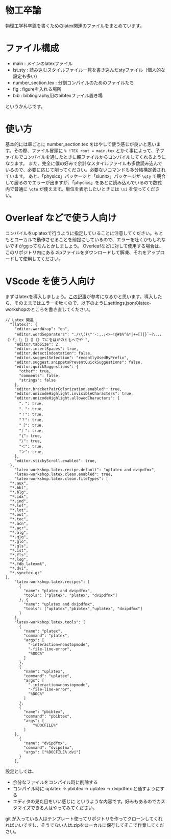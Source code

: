 # 物工卒論
物理工学科卒論を書くためのlatex関連のファイルをまとめています。

# ファイル構成
- main : メインのlatexファイル
- lst.sty : 読み込むスタイルファイル一覧を書き込んだstyファイル（個人的な設定も多い）
- number_section.tex : 分割コンパイルのためのファイルたち
- fig : figureを入れる場所
- bib : bibliography用のbibtexファイル置き場

というかんじです。

# 使い方
基本的には章ごとに number_section.tex をはやして使う感じが良いと思います。その際、ファイル冒頭に `% !TEX root = main.tex` とかく事によって、子ファイルでコンパイルを通したときに親ファイルからコンパイルしてくれるようになります。
また、完全に僕の好みで余計なスタイルファイルも多数読み込んでいるので、必要に応じて削ってください。必要ないコマンドも多分結構定義されています。
あと、「physics」パッケージと「siunitx」パッケージが `\qty` で競合して居るのでエラーが出ますが、「physics」をあとに読み込んでいるので数式内で普通に `\qtu` が使えます。単位を表示したいときには `\si` を使ってください。

# Overleaf などで使う人向け
コンパイルをuplatexで行うように指定していることに注意してください。もともとローカルで動作させることを前提にしているので、エラーを吐くかもしれないですがggってなんとかしましょう。
Overleafなどに対して使用する場合は、このリポジトリ内にある.zipファイルをダウンロードして解凍、それをアップロードして使用してください。

# VScode を使う人向け
まずはlatexを導入しましょう。[この記事](https://zenn.dev/e_chan1007/articles/8029f3f9dff2be)が参考になるかと思います。導入したら、そのままではエラーを吐くので、以下のようにsettings.jsonのlatex-workshopのところを書き直してください。
```
// Latex 関連
  "[latex]": {
    "editor.wordWrap": "on",
    "editor.wordSeparators": "./\\()\"'-:,.;<>~!@#$%^&*|+=[]{}`~?。．、，（）「」『』［］｛｝《》てにをはがのともへでや ",
    "editor.tabSize": 2,
    "editor.insertSpaces": true,
    "editor.detectIndentation": false,
    "editor.suggestSelection": "recentlyUsedByPrefix",
    "editor.suggest.snippetsPreventQuickSuggestions": false,
    "editor.quickSuggestions": {
      "other": true,
      "comments": false,
      "strings": false
    },
    "editor.bracketPairColorization.enabled": true,
    "editor.unicodeHighlight.invisibleCharacters": true,
    "editor.unicodeHighlight.allowedCharacters": {
      "，": true,
      "．": true,
      "！": true,
      "？": true,
      "［": true,
      "］": true,
      "｛": true,
      "｝": true,
      "＜": true,
      "＞": true,
    },
    "editor.stickyScroll.enabled": true,
  },
    "latex-workshop.latex.recipe.default": "uplatex and dvipdfmx",
    "latex-workshop.latex.clean.enabled": true,
    "latex-workshop.latex.clean.fileTypes": [
  "*.aux",
  "*.bbl",
  "*.blg",
  "*.idx",
  "*.ind",
  "*.lof",
  "*.lot",
  "*.out",
  "*.toc",
  "*.acn",
  "*.acr",
  "*.alg",
  "*.glg",
  "*.glo",
  "*.gls",
  "*.ist",
  "*.fls",
  "*.log",
  "*.fdb_latexmk",
  "*.dvi",
  "*.synctex.gz"
],
    "latex-workshop.latex.recipes": [
      {
        "name": "platex and dvipdfmx",
        "tools": ["platex", "platex", "dvipdfmx"]
      }, {
        "name": "uplatex and dvipdfmx",
        "tools": ["uplatex","pbibtex","uplatex", "dvipdfmx"]
      }
    ],
    "latex-workshop.latex.tools": [
      {
        "name": "platex",
        "command": "platex",
        "args": [
          "-interaction=nonstopmode",
          "-file-line-error",
          "%DOC%"
        ]
      },
      {
        "name": "uplatex",
        "command": "uplatex",
        "args": [
          "-interaction=nonstopmode",
          "-file-line-error",
          "%DOC%"
        ]
      },
      {
        "name": "pbibtex",
        "command": "pbibtex",
        "args": [
            "%DOCFILE%"
        ]
    },
      {
        "name": "dvipdfmx",
        "command": "dvipdfmx",
        "args": ["%DOCFILE%.dvi"]
      }
    ],
```
設定としては、
- 余分なファイルをコンパイル時に削除する
- コンパイル時に uplatex → pbibtex → uplatex → dvipdfmx と通すようにする
- エディタの見た目をいい感じに
というような内容です。好みもあるのでカスタマイズできる人はやってみてください。

git が入っている人はテンプレート使ってリポジトリを作ってクローンしてくれればいいですし、そうでない人は.zipをローカルに保存してそこで作業してください。
